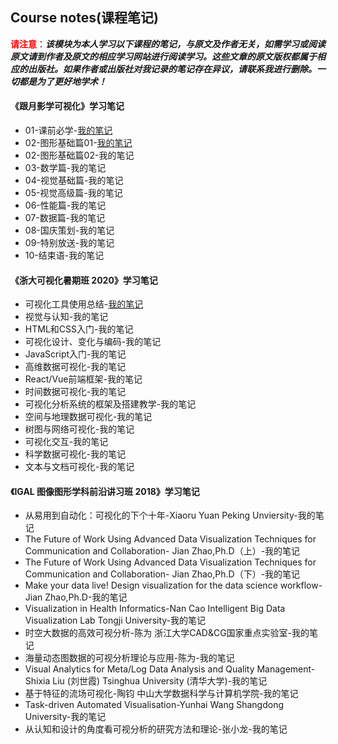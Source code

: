 ## Course notes(课程笔记)

​	<font color='red'>**请注意**</font>：***该模块为本人学习以下课程的笔记，与原文及作者无关，如需学习或阅读原文请到作者及原文的相应学习网站进行阅读学习。这些文章的原文版权都属于相应的出版社。如果作者或出版社对我记录的笔记存在异议，请联系我进行删除。一切都是为了更好地学术！***

#### 《跟月影学可视化》学习笔记

- 01-课前必学-[我的笔记](./Notes/跟月影学可视化/01-课前必学.md)
- 02-图形基础篇01-[我的笔记](./Notes/跟月影学可视化/02-图形基础篇01.md)
- 02-图形基础篇02-我的笔记
- 03-数学篇-我的笔记
- 04-视觉基础篇-我的笔记
- 05-视觉高级篇-我的笔记
- 06-性能篇-我的笔记
- 07-数据篇-我的笔记
- 08-国庆策划-我的笔记
- 09-特别放送-我的笔记
- 10-结束语-我的笔记

#### 《浙大可视化暑期班 2020》学习笔记

- 可视化工具使用总结-[我的笔记](./Notes/浙大可视化暑期班_2020/可视化工具使用总结.md)
- 视觉与认知-我的笔记
- HTML和CSS入门-我的笔记
- 可视化设计、变化与编码-我的笔记
- JavaScript入门-我的笔记
- 高维数据可视化-我的笔记
- React/Vue前端框架-我的笔记
- 时间数据可视化-我的笔记
- 可视化分析系统的框架及搭建教学-我的笔记
- 空间与地理数据可视化-我的笔记
- 树图与网络可视化-我的笔记
- 可视化交互-我的笔记
- 科学数据可视化-我的笔记
- 文本与文档可视化-我的笔记

#### 《IGAL 图像图形学科前沿讲习班 2018》学习笔记

- 从易用到自动化：可视化的下个十年-Xiaoru Yuan Peking Unviersity-我的笔记
- The Future of Work Using Advanced Data Visualization Techniques for Communication and Collaboration- Jian Zhao,Ph.D（上）-我的笔记
- The Future of Work Using Advanced Data Visualization Techniques for Communication and Collaboration- Jian Zhao,Ph.D（下）-我的笔记
- Make your data live! Design visualization for the data science workflow-Jian Zhao,Ph.D-我的笔记
- Visualization in Health Informatics-Nan Cao Intelligent Big Data Visualization Lab Tongji University-我的笔记
- 时空大数据的高效可视分析-陈为 浙江大学CAD&CG国家重点实验室-我的笔记
- 海量动态图数据的可视分析理论与应用-陈为-我的笔记
- Visual Analytics for Meta/Log Data Analysis and Quality Management-Shixia Liu (刘世霞) Tsinghua University (清华大学)-我的笔记
- 基于特征的流场可视化-陶钧 中山大学数据科学与计算机学院-我的笔记
- Task-driven Automated Visualisation-Yunhai Wang Shangdong University-我的笔记
- 从认知和设计的角度看可视分析的研究方法和理论-张小龙-我的笔记